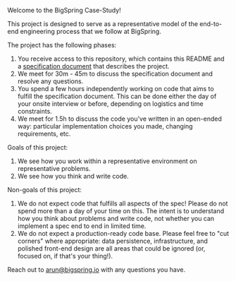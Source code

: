 Welcome to the BigSpring Case-Study! 

This project is designed to serve as a representative model of the end-to-end engineering process that we follow at BigSpring. 

The project has the following phases:

1. You receive access to this repository, which contains this README and a [specification document](spec.md) that describes the project.
2. We meet for 30m - 45m to discuss the specification document and resolve any questions.
3. You spend a few hours independently working on code that aims to fulfill the specification document. This can be done either the day of your onsite interview or before, depending on logistics and time constraints.
4. We meet for 1.5h to discuss the code you've written in an open-ended way: particular implementation choices you made, changing requirements, etc.

Goals of this project:

1. We see how you work within a representative environment on representative problems.
2. We see how you think and write code.

Non-goals of this project:

1. We do not expect code that fulfills all aspects of the spec! Please do not spend more than a day of your time on this. The intent is to understand how you think about problems and write code, not whether you can implement a spec end to end in limited time.
2. We do not expect a production-ready code base. Please feel free to "cut corners" where appropriate: data persistence, infrastructure, and polished front-end design are all areas that could be ignored (or, focused on, if that's your thing!).

Reach out to arun@bigspring.io with any questions you have.
